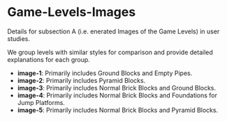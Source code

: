# Game-Levels-Images

Details for subsection A (i.e. enerated Images of the Game Levels) in user studies.

We group levels with similar styles for comparison and provide detailed explanations for each group.  

- **image-1**: Primarily includes Ground Blocks and Empty Pipes.  
- **image-2**: Primarily includes Pyramid Blocks.  
- **image-3**: Primarily includes Normal Brick Blocks and Ground Blocks.  
- **image-4**: Primarily includes Normal Brick Blocks and Foundations for Jump Platforms.  
- **image-5**: Primarily includes Normal Brick Blocks and Pyramid Blocks.